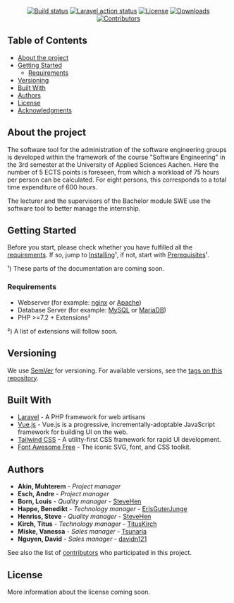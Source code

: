 <p align="center">
    <a href="https://travis-ci.com/swe-e4/pgv"><img src="https://travis-ci.com/swe-e4/pgv.svg?branch=master" alt="Build status"></a>
    <a href="https://github.com/swe-e4/pgv/actions"><img src="https://github.com/swe-e4/pgv/workflows/Laravel/badge.svg" alt="Laravel action status"></a>
    <a href="https://github.com/swe-e4/pgv/blob/master/LICENSE"><img src="https://img.shields.io/github/license/swe-e4/pgv" alt="License"></a>
    <a href="https://github.com/swe-e4/pgv/releases"><img src="https://img.shields.io/github/downloads/swe-e4/pgv/total" alt="Downloads"></a>
    <a href="https://github.com/swe-e4/pgv/graphs/contributors"><img src="https://img.shields.io/github/contributors/swe-e4/pgv" alt="Contributors"></a>
</p>

## Table of Contents

* [About the project](#about-the-project)
* [Getting Started](#getting-started)
    * [Requirements](#requirements)
* [Versioning](#versioning)
* [Built With](#built-with)
* [Authors](#authors)
* [License](#license)
* [Acknowledgments](#acknowledgments)

## About the project

The software tool for the administration of the software engineering groups is developed within the framework of the course "Software Engineering" in the 3rd semester at the University of Applied Sciences Aachen. Here the number of 5 ECTS points is foreseen, from which a workload of 75 hours per person can be calculated. For eight persons, this corresponds to a total time expenditure of 600 hours.

The lecturer and the supervisors of the Bachelor module SWE use the software tool to better manage the internship.


## Getting Started

Before you start, please check whether you have fulfilled all the [requirements](#requirements). If so, jump to [Installing](#installing)¹, if not, start with [Prerequisites](#prerequisites)¹.

¹) These parts of the documentation are coming soon.

### Requirements

* Webserver (for example: [nginx](https://www.nginx.com/) or [Apache](https://httpd.apache.org/))
* Database Server (for example: [MySQL](https://github.com/mysql/mysql-server) or [MariaDB](https://github.com/MariaDB/server))
* PHP >=7.2 + Extensions²

²) A list of extensions will follow soon.

## Versioning

We use [SemVer](http://semver.org/) for versioning. For available versions, see the [tags on this repository](https://github.com/swe-e4/pgv/tags). 

## Built With

* [Laravel](https://github.com/laravel/laravel) - A PHP framework for web artisans
* [Vue.js](https://github.com/vuejs/vue) - Vue.js is a progressive, incrementally-adoptable JavaScript framework for building UI on the web.
* [Tailwind CSS](https://github.com/tailwindcss/tailwindcss) - A utility-first CSS framework for rapid UI development.
* [Font Awesome Free](https://github.com/FortAwesome/Font-Awesome) - The iconic SVG, font, and CSS toolkit.

## Authors

* **Akin, Muhterem** - *Project manager*
* **Esch, Andre** - *Project manager*
* **Born, Louis** - *Quality manager* - [SteveHen](https://github.com/swisscreator)
* **Happe, Benedikt** - *Technology manager* - [ErIsGuterJunge](https://github.com/ErIsGuterJunge)
* **Henriss, Steve** - *Quality manager* - [SteveHen](https://github.com/SteveHen)
* **Kirch, Titus** - *Technology manager* - [TitusKirch](https://github.com/TitusKirch)
* **Miske, Vanessa** - *Sales manager* - [Tsunaria](https://github.com/Tsunaria)
* **Nguyen, David** - *Sales manager* - [davidn121](https://github.com/davidn121)  

See also the list of [contributors](https://github.com/swe-e4/pgv/graphs/contributors) who participated in this project.

## License

More information about the license coming soon.
